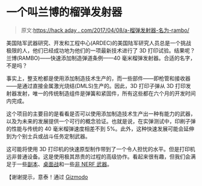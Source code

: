 # 一个叫兰博的榴弹发射器

> 原文:[https://hack aday . com/2017/04/08/a-榴弹发射器-名为-rambo/](https://hackaday.com/2017/04/08/a-grenade-launcher-named-rambo/)

美国陆军武器研究、开发和工程中心(ARDEC)的美国陆军研究人员总是一个挑战极限的人，他们已经成功地为他们的一项最新技术进行了 3D 打印试验。结果呢？兰博(RAMBO)——快速添加制造弹道条例——40 毫米榴弹发射器。合适的名字，不是吗？

事实上，整支枪都是使用添加制造技术生产的，而一些部件——即枪管和接收器——是通过直接金属激光烧结(DMLS)生产的。因此，3D 打印子弹从 3D 打印发射器发射，唯一的传统制造组件是弹簧和紧固件，所有这些都在六个月的开发时间内完成。

这个项目的主要目的是看看是否可以使用添加制造技术生产出一种有能力的武器，以及为未来的发展提供一个可行的概念验证。也就是说，在实弹测试中，印刷子弹的性能与传统的 40 毫米榴弹速度相差不到 5%。此外，这种快速发展可能会延伸到为个别士兵或战斗任务定制武器。

这可能将使用 3D 打印机的快速原型制作带到了一个令人担忧的水平。但是打印机远非普通设备。这是使用极其昂贵的过程的高级协作。看起来很有趣，但我们会满足于一些[副本](http://hackaday.com/2013/03/06/beautiful-replica-team-fortress-2-weapons/)、[桌面战](http://hackaday.com/2013/09/23/world-maker-faire-3d-printed-tower-defense/)和一些[非 NERF 武器](http://hackaday.com/2015/03/23/mrrf-mostly-harmless-3d-printed-arms/)。

【谢谢提示，意泰！通过 [Gizmodo](http://gizmodo.com/the-armys-new-3d-printed-grenade-launcher-is-straight-o-1793135356)